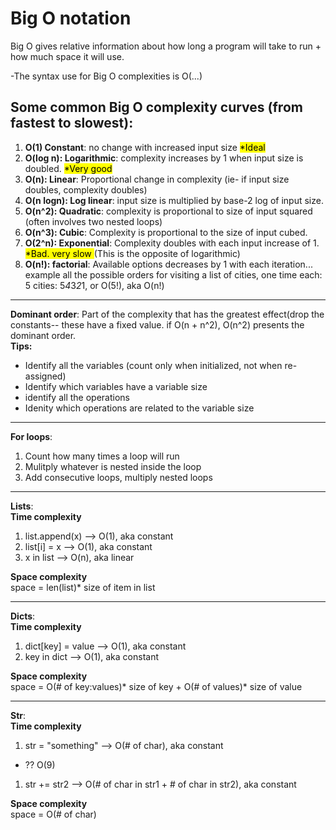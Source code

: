 # Big O notation
Big O gives relative information about how long a program will take to run + how much space it will use.  

-The syntax use for Big O complexities is O(...)

## Some common Big O complexity curves (from fastest to slowest):

1. **O(1) Constant**: no change with increased input size <mark>*Ideal</mark>
2. **O(log n): Logarithmic**: complexity increases by 1 when input size is doubled. <mark>*Very good</mark>
3. **O(n): Linear**: Proportional change in complexity (ie- if input size doubles, complexity doubles)
4. **O(n logn): Log linear**: input size is multiplied by base-2 log of input size.
5. **O(n^2): Quadratic**: complexity is proportional to size of input squared (often involves two nested loops)
6. **O(n^3): Cubic**: Complexity is proportional to the size of input cubed.
7. **O(2^n): Exponential**: Complexity doubles with each input increase of 1. <mark>*Bad. very slow </mark>(This is the opposite of logarithmic)
8. **O(n!): factorial**: Available options decreases by 1 with each iteration... example all the possible orders for visiting a list of cities, one time each: 5 cities: 5*4*3*2*1, or O(5!), aka O(n!)
---
**Dominant order**: Part of the complexity that has the greatest effect(drop the constants-- these have a fixed value.  if O(n + n^2), O(n^2) presents the dominant order.  
**Tips:**  
- Identify all the variables (count only when initialized, not when re-assigned)
- Identify which variables have a variable size
- identify all the operations
- Idenity which operations are related to the variable size
---
**For loops**:
1. Count how many times a loop will run
2. Mulitply whatever is nested inside the loop
3. Add consecutive loops, multiply nested loops
---
**Lists**:  
**Time complexity**
1. list.append(x)  --> O(1), aka constant
2. list[i] = x     --> O(1), aka constant
3. x in list       --> O(n), aka linear  
   
**Space complexity**   
space = len(list)* size of item in list

---
**Dicts**:  
**Time complexity**
1. dict[key] = value --> O(1), aka constant
2. key in dict       --> O(1), aka constant
   
**Space complexity**   
space = O(# of key:values)* size of key + O(# of values)* size of value

---
**Str**:  
**Time complexity**
1. str = "something"   --> O(# of char), aka constant
- ?? O(9)
1. str += str2         --> O(# of char in str1 + # of char in str2), aka constant
   
**Space complexity**   
space = O(# of char)